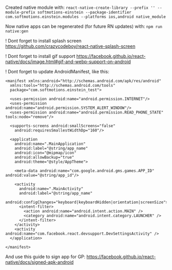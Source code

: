 Created native module with:
`react-native-create-library --prefix '' --module-prefix softmotions-einstein --package-identifier com.softmotions.einstein.modules --platforms ios,android native_module`

Now native apps can be regenerated (for future RN updates) with:
`npm run native:gen`

! Dont forget to install splash screen
https://github.com/crazycodeboy/react-native-splash-screen

! Dont forget to install gif support
https://facebook.github.io/react-native/docs/image.html#gif-and-webp-support-on-android

! Dont forget to update AndroidManifest, like this:
```
<manifest xmlns:android="http://schemas.android.com/apk/res/android"
  xmlns:tools="http://schemas.android.com/tools"
  package="com.softmotions.einstein_test">

  <uses-permission android:name="android.permission.INTERNET"/>
  <uses-permission android:name="android.permission.SYSTEM_ALERT_WINDOW"/>
  <uses-permission android:name="android.permission.READ_PHONE_STATE" tools:node="remove"/>

  <supports-screens android:smallScreens="false"
    android:requiresSmallestWidthDp="160"/>

  <application
    android:name=".MainApplication"
    android:label="@string/app_name"
    android:icon="@mipmap/icon"
    android:allowBackup="true"
    android:theme="@style/AppTheme">

    <meta-data android:name="com.google.android.gms.games.APP_ID" android:value="@string/app_id"/>

    <activity
      android:name=".MainActivity"
      android:label="@string/app_name"
      android:configChanges="keyboard|keyboardHidden|orientation|screenSize">
      <intent-filter>
        <action android:name="android.intent.action.MAIN" />
        <category android:name="android.intent.category.LAUNCHER" />
      </intent-filter>
    </activity>
    <activity android:name="com.facebook.react.devsupport.DevSettingsActivity" />
  </application>

</manifest>
```

And use this guide to sign app for GP:
https://facebook.github.io/react-native/docs/signed-apk-android
